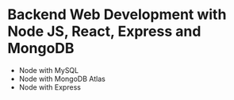 # Backend Web Development with Node JS, React, Express and MongoDB
- Node with MySQL
- Node with MongoDB Atlas
- Node with Express
